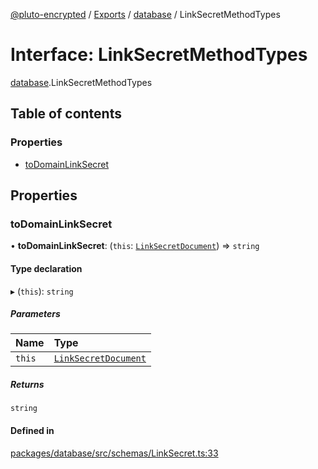 [@pluto-encrypted](../README.md) / [Exports](../modules.md) / [database](../modules/database.md) / LinkSecretMethodTypes

# Interface: LinkSecretMethodTypes

[database](../modules/database.md).LinkSecretMethodTypes

## Table of contents

### Properties

- [toDomainLinkSecret](database.LinkSecretMethodTypes.md#todomainlinksecret)

## Properties

### toDomainLinkSecret

• **toDomainLinkSecret**: (`this`: [`LinkSecretDocument`](../modules/database.md#linksecretdocument)) => `string`

#### Type declaration

▸ (`this`): `string`

##### Parameters

| Name | Type |
| :------ | :------ |
| `this` | [`LinkSecretDocument`](../modules/database.md#linksecretdocument) |

##### Returns

`string`

#### Defined in

[packages/database/src/schemas/LinkSecret.ts:33](https://github.com/atala-community-projects/pluto-encrypted/blob/b57641f/packages/database/src/schemas/LinkSecret.ts#L33)
